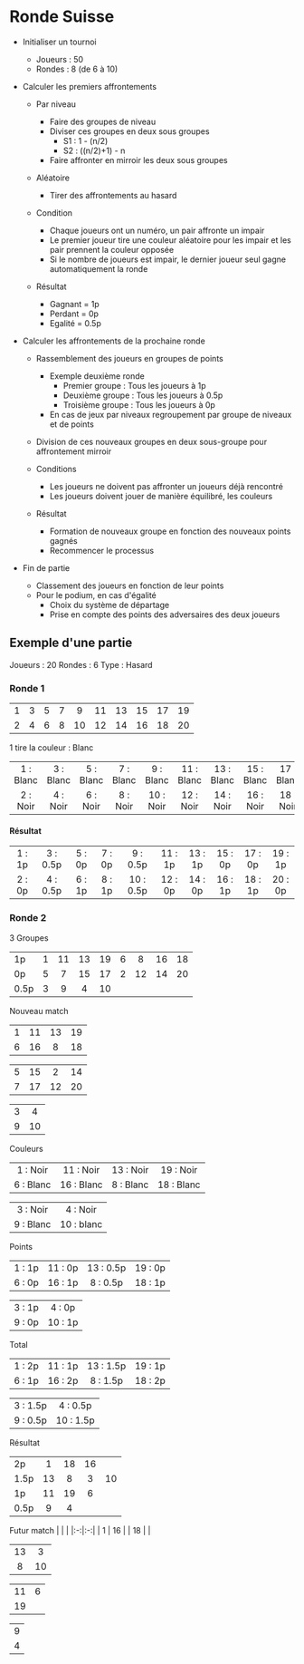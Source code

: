 Ronde Suisse
============

- Initialiser un tournoi
    - Joueurs : 50
    - Rondes : 8 (de 6 à 10)
- Calculer les premiers affrontements
    - Par niveau
        - Faire des groupes de niveau
        - Diviser ces groupes en deux sous groupes
            - S1 : 1 - (n/2)
            - S2 : ((n/2)+1) - n
        - Faire affronter en mirroir les deux sous groupes
    - Aléatoire
        - Tirer des affrontements au hasard

    - Condition
        - Chaque joueurs ont un numéro, un pair affronte un impair
        - Le premier joueur tire une couleur aléatoire pour les impair et les pair prennent la couleur opposée
        - Si le nombre de joueurs est impair, le dernier joueur seul gagne automatiquement la ronde

    - Résultat
        - Gagnant = 1p
        - Perdant = 0p
        - Egalité = 0.5p

- Calculer les affrontements de la prochaine ronde
    - Rassemblement des joueurs en groupes de points
        - Exemple deuxième ronde
            - Premier groupe : Tous les joueurs à 1p
            - Deuxième groupe : Tous les joueurs à 0.5p
            - Troisième groupe : Tous les joueurs à 0p
        - En cas de jeux par niveaux regroupement par groupe de niveaux et de points

    - Division de ces nouveaux groupes en deux sous-groupe pour affrontement mirroir

    - Conditions
        - Les joueurs ne doivent pas affronter un joueurs déjà rencontré
        - Les joueurs doivent jouer de manière équilibré, les couleurs

    - Résultat
        - Formation de nouveaux groupe en fonction des nouveaux points gagnés
        - Recommencer le processus

- Fin de partie
    - Classement des joueurs en fonction de leur points
    - Pour le podium, en cas d'égalité
        - Choix du système de départage
        - Prise en compte des points des adversaires des deux joueurs

Exemple d'une partie
--------------------

Joueurs : 20
Rondes : 6
Type : Hasard

### Ronde 1
| | | | | | | | | | |
|:-:|:-:|:-:|:-:|:-:|:-:|:-:|:-:|:-:|:-:|
| 1 | 3 | 5 | 7 | 9 | 11 | 13 | 15 | 17 | 19 |
| 2 | 4 | 6 | 8 | 10 | 12 | 14 | 16 | 18 | 20 |

1 tire la couleur : Blanc

| | | | | | | | | | |
|:-:|:-:|:-:|:-:|:-:|:-:|:-:|:-:|:-:|:-:|
| 1 : Blanc | 3 : Blanc | 5 : Blanc | 7 : Blanc | 9 : Blanc | 11 : Blanc | 13 : Blanc | 15 : Blanc | 17 : Blanc | 19 : Blanc |
| 2 : Noir | 4 : Noir | 6 : Noir | 8 : Noir | 10 : Noir | 12 : Noir | 14 : Noir | 16 : Noir | 18 : Noir | 20 : Noir |

#### Résultat
| | | | | | | | | | |
|:-:|:-:|:-:|:-:|:-:|:-:|:-:|:-:|:-:|:-:|
| 1 : 1p | 3 : 0.5p | 5 : 0p | 7 : 0p | 9 : 0.5p | 11 : 1p | 13 : 1p | 15 : 0p | 17 : 0p | 19 : 1p |
| 2 : 0p | 4 : 0.5p | 6 : 1p | 8 : 1p | 10 : 0.5p | 12 : 0p | 14 : 0p | 16 : 1p | 18 : 1p | 20 : 0p |

### Ronde 2
3 Groupes

|| | | | | | | | |
|-|:-:|:-:|:-:|:-:|:-:|:-:|:-:|:-:|
| 1p | 1 | 11 | 13 | 19 | 6 | 8 | 16 | 18 |
| 0p | 5 | 7 | 15 | 17 | 2 | 12 | 14 | 20 |
| 0.5p | 3 | 9 | 4 | 10 |

Nouveau match

| | | | |
|:-:|:-:|:-:|:-:|
| 1 | 11 | 13 | 19 |
| 6 | 16 | 8 | 18 |

| | | | |
|:-:|:-:|:-:|:-:|
| 5 | 15 | 2 | 14 |
| 7 | 17 | 12 | 20 |

| | |
|:-:|:-:|
| 3 | 4 |
| 9 | 10 |

Couleurs

| | | | |
|:-:|:-:|:-:|:-:|
| 1 : Noir | 11 : Noir | 13 : Noir | 19 : Noir |
| 6 : Blanc | 16 : Blanc | 8 : Blanc | 18 : Blanc |

| | |
|:-:|:-:|
| 3 : Noir | 4 : Noir |
| 9 : Blanc | 10 : blanc |

Points

| | | | |
|:-:|:-:|:-:|:-:|
| 1 : 1p | 11 : 0p | 13 : 0.5p | 19 : 0p |
| 6 : 0p | 16 : 1p | 8 : 0.5p | 18 : 1p |

| | |
|:-:|:-:|
| 3 : 1p | 4 : 0p |
| 9 : 0p | 10 : 1p |

Total

| | | | |
|:-:|:-:|:-:|:-:|
| 1 : 2p | 11 : 1p | 13 : 1.5p | 19 : 1p |
| 6 : 1p | 16 : 2p | 8 : 1.5p | 18 : 2p |

| | |
|:-:|:-:|
| 3 : 1.5p | 4 : 0.5p |
| 9 : 0.5p | 10 : 1.5p |

Résultat

|| | | | |
|-|:-:|:-:|:-:|:-:|
| 2p | 1 | 18 | 16 |
| 1.5p | 13 | 8 | 3 | 10 |
| 1p | 11 | 19 | 6 |
| 0.5p | 9 | 4 |

Futur match
| | |
|:-:|:-:|
| 1 | 16 |
| 18 | |

| | |
|:-:|:-:|
| 13 | 3 |
| 8 | 10 |

| | |
|:-:|:-:|
| 11 | 6 |
| 19 | |

| |
|:-:|
| 9 |
| 4 |